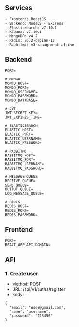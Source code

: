 ## Services
    - Frontend: ReactJS
    - Backend: NodeJS - Express
    - Elasticsearch: v7.10.1
    - Kibana: v7.10.1
    - MongoDB: v4.2
    - Redis: v6.2-debian-10
    - Rabbitmq: v3-management-alpine

## Backend
```
PORT=

# MONGO
MONGO_HOST=
MONGO_PORT=
MONGO_USERNAME=
MONGO_PASSWORD=
MONGO_DATABASE=

# JWT
JWT_SECRET_KEY=
JWT_EXPIRES_TIME=

# ELASTICSEARCH
ELASTIC_HOST=
ELASTIC_PORT=
ELASTIC_USERNAME=
ELASTIC_PASSWORD=

# RABBITMQ
RABBITMQ_HOST=
RABBITMQ_PORT=
RABBITMQ_USERNAME=
RABBITMQ_PASSWORD=

# MESSAGE QUEUE
RECEIVE_QUEUE=
SEND_QUEUE=
OUTPUT_QUEUE=
LOG_MESSAGE_QUEUE=

# REDIS
REDIS_HOST=
REDIS_PORT=
REDIS_PASSWORD=
```

## Frontend
```
PORT=
REACT_APP_API_DOMAIN=
```

## API
### 1. Create user
- Method: POST
- URL: /api/v1/auths/register
- Body: 
```
{
  "email": "user@gmail.com",
  "name": "username",
  "password": "123456"
}
```
